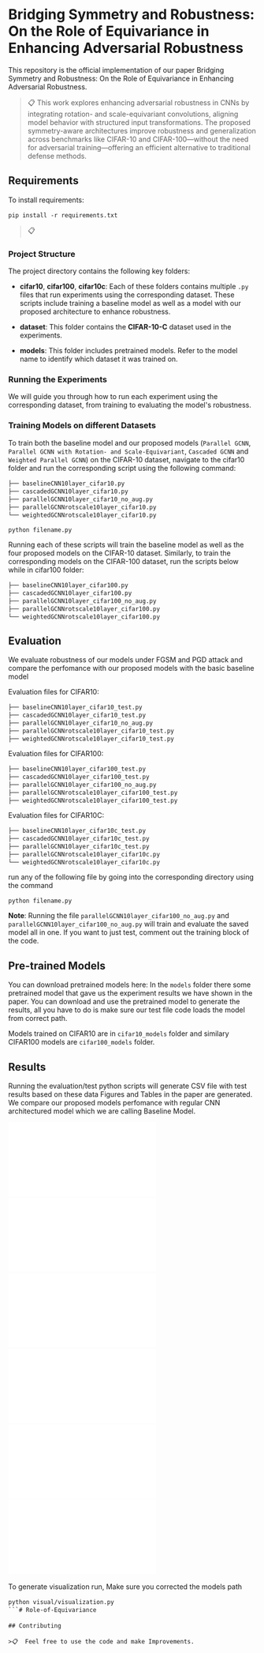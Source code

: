 
# Bridging Symmetry and Robustness: On the Role of Equivariance in Enhancing Adversarial Robustness

This repository is the official implementation of our paper Bridging Symmetry and Robustness: On the Role of Equivariance in Enhancing Adversarial Robustness. 

>📋  This work explores enhancing adversarial robustness in CNNs by integrating rotation- and scale-equivariant convolutions, aligning model behavior with structured input transformations. The proposed symmetry-aware architectures improve robustness and generalization across benchmarks like CIFAR-10 and CIFAR-100—without the need for adversarial training—offering an efficient alternative to traditional defense methods.

## Requirements

To install requirements:

```setup
pip install -r requirements.txt
```

>📋  
### Project Structure

The project directory contains the following key folders:

- **cifar10**, **cifar100**, **cifar10c**: Each of these folders contains multiple `.py` files that run experiments using the corresponding dataset. These scripts include training a baseline model as well as a model with our proposed architecture to enhance robustness.

- **dataset**: This folder contains the **CIFAR-10-C** dataset used in the experiments.

- **models**: This folder includes pretrained models. Refer to the model name to identify which dataset it was trained on.

### Running the Experiments

We will guide you through how to run each experiment using the corresponding dataset, from training to evaluating the model's robustness.



### Training Models on different Datasets

To train both the baseline model and our proposed models (`Parallel GCNN`, `Parallel GCNN with Rotation- and Scale-Equivariant`, `Cascaded GCNN` and `Weighted Parallel GCNN`) on the CIFAR-10 dataset, navigate to the cifar10 folder and run the corresponding script using the following command:
```
├── baselineCNN10layer_cifar10.py
├── cascadedGCNN10layer_cifar10.py
├── parallelGCNN10layer_cifar10_no_aug.py
├── parallelGCNNrotscale10layer_cifar10.py
└── weightedGCNNrotscale10layer_cifar10.py
```

```train
python filename.py
```
Running each of these scripts will train the baseline model as well as the four proposed models on the CIFAR-10 dataset. Similarly, to train the corresponding models on the CIFAR-100 dataset, run the scripts below while in cifar100 folder:

```
├── baselineCNN10layer_cifar100.py
├── cascadedGCNN10layer_cifar100.py
├── parallelGCNN10layer_cifar100_no_aug.py
├── parallelGCNNrotscale10layer_cifar100.py
└── weightedGCNNrotscale10layer_cifar100.py
```

## Evaluation

We evaluate robustness of our models under FGSM and PGD attack and compare the perfomance with our proposed models with the basic baseline model

Evaluation files for CIFAR10:
```
├── baselineCNN10layer_cifar10_test.py
├── cascadedGCNN10layer_cifar10_test.py
├── parallelGCNN10layer_cifar10_no_aug.py
├── parallelGCNNrotscale10layer_cifar10_test.py
├── weightedGCNNrotscale10layer_cifar10_test.py
```
Evaluation files for CIFAR100:
```
├── baselineCNN10layer_cifar100_test.py
├── cascadedGCNN10layer_cifar100_test.py
├── parallelGCNN10layer_cifar100_no_aug.py
├── parallelGCNNrotscale10layer_cifar100_test.py
├── weightedGCNNrotscale10layer_cifar100_test.py
```
Evaluation files for CIFAR10C:
```
├── baselineCNN10layer_cifar10c_test.py
├── cascadedGCNN10layer_cifar10c_test.py
├── parallelGCNN10layer_cifar10c_test.py
├── parallelGCNNrotscale10layer_cifar10c.py
└── weightedGCNNrotscale10layer_cifar10c.py
```

run any of the following file by going into the corresponding directory using the command
```eval
python filename.py
```

**Note**: Running the file `parallelGCNN10layer_cifar100_no_aug.py` and `parallelGCNN10layer_cifar100_no_aug.py` will train and evaluate the saved model all in one. If you want to just test, comment out the training block of the code.
## Pre-trained Models

You can download pretrained models here:
In the `models` folder there some pretrained model that gave us the experiment results we have shown in the paper. You can download and use the pretrained model to generate the results, all you have to do is make sure our test file code loads the model from correct path. 

Models trained on CIFAR10 are in `cifar10_models` folder and similary CIFAR100 models are `cifar100_models` folder.

## Results
Running the evaluation/test python scripts will generate CSV file with test results based on these data Figures and Tables in the paper are generated. We compare our proposed models perfomance with regular CNN architectured model which we are calling Baseline Model. 

![Adversarial robustness comparison of five models using 4-layer architectures on CIFAR-10 and CIFAR-100. ](output/cifar100_fgsm_pgd_accuracy_BaselineCNN_ParallelGCNN_RotScale_10_layers_bar_plot.pdf)
![Adversarial robustness comparison of five models using 10-layer architectures on CIFAR-10 and CIFAR-100](output/cifar10_100_10layers_adversarial_accuracy_all_models_combined%20(1).pdf)
![Ablation study results on CIFAR-100 comparing the adversarial robustness of four models under FGSM (left) and PGD (right) attacks ](output/cifar10_100_adversarial_accuracy_all_models_combined.pdf)
![Visualization of perturbation tolerance](output/Img19.pdf)
![Visualization of perturbation tolerance](output/Img22.pdf)
![Visualization of perturbation tolerance](output/Img29.pdf)

To generate visualization run, Make sure you corrected the models path 

```visual
python visual/visualization.py
```# Role-of-Equivariance

## Contributing

>📋  Feel free to use the code and make Improvements. 
